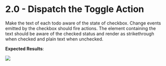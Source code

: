 # 2.0 - Dispatch the Toggle Action

Make the text of each todo aware of the state of checkbox.  Change events emitted by the checkbox should fire actions.  The element containing the text should be aware of the checked status and render as strikethrough when checked and plain text when unchecked. 
 

**Expected Results**:


![](/exercises/redux/2.0-DispatchActions/todo-toggle-action.gif)


